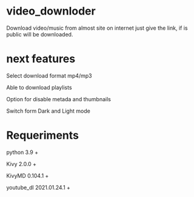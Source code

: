 # video_downloder

Download video/music from almost site on internet just give the link, if is public will be downloaded.

# next features

Select download format mp4/mp3

Able to download playlists

Option for disable metada and thumbnails

Switch form Dark and Light mode

# Requeriments

python 3.9 +	

Kivy 2.0.0 +	

KivyMD 0.104.1 +	

youtube_dl 2021.01.24.1 +	
